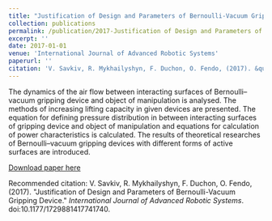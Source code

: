 ```yaml
---
title: "Justification of Design and Parameters of Bernoulli-Vacuum Gripping Device"
collection: publications
permalink: /publication/2017-Justification of Design and Parameters of Bernoulli-Vacuum Gripping Device-2
excerpt: ''
date: 2017-01-01
venue: 'International Journal of Advanced Robotic Systems'
paperurl: ''
citation: 'V. Savkiv, R. Mykhailyshyn, F. Duchon, O. Fendo, (2017). &quot;Justification of Design and Parameters of Bernoulli-Vacuum Gripping Device.&quot; <i>International Journal of Advanced Robotic Systems</i>. doi:10.1177/1729881417741740.'
---
```

The dynamics of the air flow between interacting surfaces of Bernoulli–vacuum gripping device and object of manipulation is analysed. The methods of increasing lifting capacity in given devices are presented. The equation for defining pressure distribution in between interacting surfaces of gripping device and object of manipulation and equations for calculation of power characteristics is calculated. The results of theoretical researches of Bernoulli–vacuum gripping devices with different forms of active surfaces are introduced.

[Download paper here](https://journals.sagepub.com/doi/full/10.1177/1729881417741740)

Recommended citation: V. Savkiv, R. Mykhailyshyn, F. Duchon, O. Fendo, (2017). "Justification of Design and Parameters of Bernoulli-Vacuum Gripping Device." <i>International Journal of Advanced Robotic Systems</i>. doi:10.1177/1729881417741740.